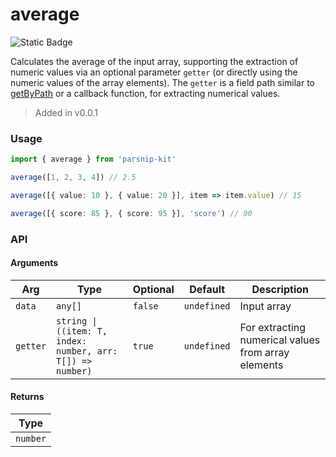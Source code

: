 # average
![Static Badge](https://img.shields.io/badge/Coverage-100.00%-FF8C00)
      
Calculates the average of the input array, supporting the extraction of numeric values via an optional parameter `getter` (or directly using the numeric values of the array elements). The `getter` is a field path similar to [getByPath](../object/getByPath) or a callback function, for extracting numerical values.

> Added in v0.0.1



### Usage

```ts
import { average } from 'parsnip-kit'

average([1, 2, 3, 4]) // 2.5

average([{ value: 10 }, { value: 20 }], item => item.value) // 15

average([{ score: 85 }, { score: 95 }], 'score') // 90
```


### API

#### Arguments

| Arg | Type | Optional | Default | Description |
| --- | --- | --- | --- | --- |
| `data` | `any[]` | `false` | `undefined` | Input array |
| `getter` | `string \| ((item: T, index: number, arr: T[]) => number)` | `true` | `undefined` | For extracting numerical values from array elements |

#### Returns

| Type |
| ---  |
| `number`  |